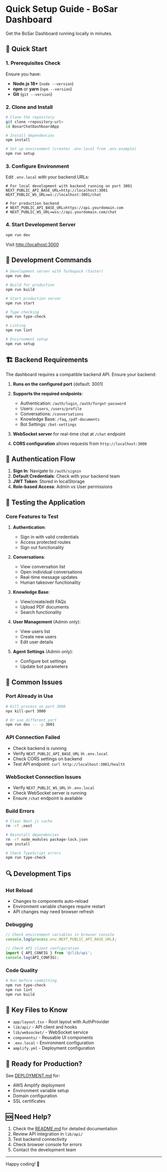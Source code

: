 # Quick Setup Guide - BoSar Dashboard

Get the BoSar Dashboard running locally in minutes.

## 🚀 Quick Start

### 1. Prerequisites Check

Ensure you have:
- **Node.js 18+** (`node --version`)
- **npm** or **yarn** (`npm --version`)
- **Git** (`git --version`)

### 2. Clone and Install

```bash
# Clone the repository
git clone <repository-url>
cd BosarChatDashboardApp

# Install dependencies
npm install

# Set up environment (creates .env.local from .env.example)
npm run setup
```

### 3. Configure Environment

Edit `.env.local` with your backend URLs:

```env
# For local development with backend running on port 3001
NEXT_PUBLIC_API_BASE_URL=http://localhost:3001
NEXT_PUBLIC_WS_URL=ws://localhost:3001/chat

# For production backend
# NEXT_PUBLIC_API_BASE_URL=https://api.yourdomain.com
# NEXT_PUBLIC_WS_URL=wss://api.yourdomain.com/chat
```

### 4. Start Development Server

```bash
npm run dev
```

Visit [http://localhost:3000](http://localhost:3000)

## 🔧 Development Commands

```bash
# Development server with Turbopack (faster)
npm run dev

# Build for production
npm run build

# Start production server
npm run start

# Type checking
npm run type-check

# Linting
npm run lint

# Environment setup
npm run setup
```

## 🏗️ Backend Requirements

The dashboard requires a compatible backend API. Ensure your backend:

1. **Runs on the configured port** (default: 3001)
2. **Supports the required endpoints**:
   - Authentication: `/auth/login`, `/auth/forgot-password`
   - Users: `/users`, `/users/profile`
   - Conversations: `/conversations`
   - Knowledge Base: `/faq`, `/pdf-documents`
   - Bot Settings: `/bot-settings`

3. **WebSocket server** for real-time chat at `/chat` endpoint

4. **CORS configuration** allows requests from `http://localhost:3000`

## 🔐 Authentication Flow

1. **Sign In**: Navigate to `/auth/signin`
2. **Default Credentials**: Check with your backend team
3. **JWT Token**: Stored in localStorage
4. **Role-based Access**: Admin vs User permissions

## 📱 Testing the Application

### Core Features to Test

1. **Authentication**:
   - Sign in with valid credentials
   - Access protected routes
   - Sign out functionality

2. **Conversations**:
   - View conversation list
   - Open individual conversations
   - Real-time message updates
   - Human takeover functionality

3. **Knowledge Base**:
   - View/create/edit FAQs
   - Upload PDF documents
   - Search functionality

4. **User Management** (Admin only):
   - View users list
   - Create new users
   - Edit user details

5. **Agent Settings** (Admin only):
   - Configure bot settings
   - Update bot parameters

## 🐛 Common Issues

### Port Already in Use
```bash
# Kill process on port 3000
npx kill-port 3000

# Or use different port
npm run dev -- -p 3001
```

### API Connection Failed
- Check backend is running
- Verify `NEXT_PUBLIC_API_BASE_URL` in `.env.local`
- Check CORS settings on backend
- Test API endpoint: `curl http://localhost:3001/health`

### WebSocket Connection Issues
- Verify `NEXT_PUBLIC_WS_URL` in `.env.local`
- Check WebSocket server is running
- Ensure `/chat` endpoint is available

### Build Errors
```bash
# Clear Next.js cache
rm -rf .next

# Reinstall dependencies
rm -rf node_modules package-lock.json
npm install

# Check TypeScript errors
npm run type-check
```

## 🔍 Development Tips

### Hot Reload
- Changes to components auto-reload
- Environment variable changes require restart
- API changes may need browser refresh

### Debugging
```javascript
// Check environment variables in browser console
console.log(process.env.NEXT_PUBLIC_API_BASE_URL);

// Check API client configuration
import { API_CONFIG } from '@/lib/api';
console.log(API_CONFIG);
```

### Code Quality
```bash
# Run before committing
npm run type-check
npm run lint
npm run build
```

## 📁 Key Files to Know

- `app/layout.tsx` - Root layout with AuthProvider
- `lib/api/` - API client and hooks
- `lib/websocket/` - WebSocket service
- `components/` - Reusable UI components
- `.env.local` - Environment configuration
- `amplify.yml` - Deployment configuration

## 🚀 Ready for Production?

See [DEPLOYMENT.md](./DEPLOYMENT.md) for:
- AWS Amplify deployment
- Environment variable setup
- Domain configuration
- SSL certificates

## 🆘 Need Help?

1. Check the [README.md](./README.md) for detailed documentation
2. Review API integration in `lib/api/`
3. Test backend connectivity
4. Check browser console for errors
5. Contact the development team

---

Happy coding! 🎉
